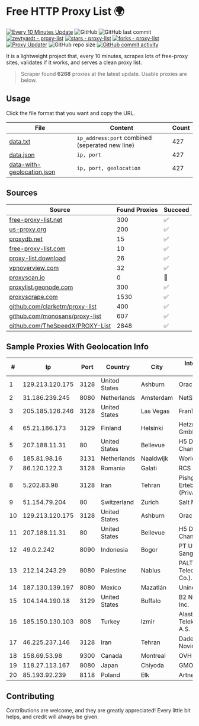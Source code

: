 
# Free HTTP Proxy List 🌍

[![Every 10 Minutes Update](https://github.com/mertguvencli/http-proxy-list/actions/workflows/main.yml/badge.svg?branch=main)](https://github.com/mertguvencli/http-proxy-list/actions/workflows/main.yml)
![GitHub](https://img.shields.io/github/license/mertguvencli/http-proxy-list)
![GitHub last commit](https://img.shields.io/github/last-commit/mertguvencli/http-proxy-list)
[![zevtyardt - proxy-list](https://img.shields.io/static/v1?label=zevtyardt&message=proxy-list&color=blue&logo=github)](https://github.com/zevtyardt/proxy-list "Go to GitHub repo")
[![stars - proxy-list](https://img.shields.io/github/stars/zevtyardt/proxy-list?style=social)](https://github.com/zevtyardt/proxy-list)
[![forks - proxy-list](https://img.shields.io/github/forks/zevtyardt/proxy-list?style=social)](https://github.com/zevtyardt/proxy-list)
[![Proxy Updater](https://github.com/zevtyardt/proxy-list/workflows/Proxy%20Updater/badge.svg)](https://github.com/zevtyardt/proxy-list/actions?query=workflow:"Proxy+Updater")
![GitHub repo size](https://img.shields.io/github/repo-size/zevtyardt/proxy-list)
[![GitHub commit activity](https://img.shields.io/github/commit-activity/m/zevtyardt/proxy-list?logo=commits)](https://github.com/zevtyardt/proxy-list/commits/main)

It is a lightweight project that, every 10 minutes, scrapes lots of free-proxy sites, validates if it works, and serves a clean proxy list.

> Scraper found **6268** proxies at the latest update. Usable proxies are below.

## Usage

Click the file format that you want and copy the URL.

|File|Content|Count|
|----|-------|-----|
|[data.txt](https://raw.githubusercontent.com/mertguvencli/http-proxy-list/main/proxy-list/data.txt)|`ip_address:port` combined (seperated new line)|427|
|[data.json](https://raw.githubusercontent.com/mertguvencli/http-proxy-list/main/proxy-list/data.json)|`ip, port`|427|
|[data-with-geolocation.json](https://raw.githubusercontent.com/mertguvencli/http-proxy-list/main/proxy-list/data-with-geolocation.json)|`ip, port, geolocation`|427|

## Sources

|Source|Found Proxies|Succeed|
|------|-------------|-------|
|[free-proxy-list.net](https://free-proxy-list.net)|300|✅|
|[us-proxy.org](https://www.us-proxy.org)|200|✅|
|[proxydb.net](http://proxydb.net)|15|✅|
|[free-proxy-list.com](https://free-proxy-list.com/?page=&port=&type%5B%5D=http&type%5B%5D=https&up_time=0&search=Search)|10|✅|
|[proxy-list.download](https://www.proxy-list.download/HTTP)|26|✅|
|[vpnoverview.com](https://vpnoverview.com/privacy/anonymous-browsing/free-proxy-servers)|32|✅|
|[proxyscan.io](https://www.proxyscan.io)|0|🚫|
|[proxylist.geonode.com](https://proxylist.geonode.com/api/proxy-list?limit=300&page=1&sort_by=lastChecked&sort_type=desc&protocols=http,https)|300|✅|
|[proxyscrape.com](https://api.proxyscrape.com/v2/?request=displayproxies&protocol=http&timeout=10000&country=all&ssl=all&anonymity=all)|1530|✅|
|[github.com/clarketm/proxy-list](https://raw.githubusercontent.com/clarketm/proxy-list/master/proxy-list-raw.txt)|400|✅|
|[github.com/monosans/proxy-list](https://raw.githubusercontent.com/monosans/proxy-list/main/proxies/http.txt)|607|✅|
|[github.com/TheSpeedX/PROXY-List](https://raw.githubusercontent.com/TheSpeedX/PROXY-List/master/http.txt)|2848|✅|


## Sample Proxies With Geolocation Info

|#|Ip|Port|Country|City|Internet Service Provider|
|-|--|----|-------|----|-------------------------|
|1|129.213.120.175|3128|United States|Ashburn|Oracle Corporation|
|2|31.186.239.245|8080|Netherlands|Amsterdam|NetSkope Inc|
|3|205.185.126.246|3128|United States|Las Vegas|FranTech Solutions|
|4|65.21.186.173|3129|Finland|Helsinki|Hetzner Online GmbH|
|5|207.188.11.31|80|United States|Bellevue|H5 Data Centers - Chandler LLC|
|6|185.81.98.16|3131|Netherlands|Naaldwijk|WorldStream B.V.|
|7|86.120.122.3|3128|Romania|Galati|RCS & RDS|
|8|5.202.83.98|3128|Iran|Tehran|Pishgaman Toseeh Ertebatat Company (Private Joint Stock)|
|9|51.154.79.204|80|Switzerland|Zurich|Salt Mobile SA|
|10|129.213.120.175|3128|United States|Ashburn|Oracle Corporation|
|11|207.188.11.31|80|United States|Bellevue|H5 Data Centers - Chandler LLC|
|12|49.0.2.242|8090|Indonesia|Bogor|PT Usaha Adi Sanggoro|
|13|212.14.243.29|8080|Palestine|Nablus|PALTEL (Palestine Telecommunications Co.).|
|14|187.130.139.197|8080|Mexico|Mazatlán|Uninet S.A. de C.V.|
|15|104.144.190.18|3129|United States|Buffalo|B2 Net Solutions Inc.|
|16|185.150.130.103|808|Turkey|Izmir|Alastyr Telekomunikasyon A.S.|
|17|46.225.237.146|3128|Iran|Tehran|Dadeh Gostar Asr Novin P.J.S. Co.|
|18|158.69.53.98|9300|Canada|Montreal|OVH SAS|
|19|118.27.113.167|8080|Japan|Chiyoda|GMO Internet, Inc.|
|20|85.193.92.239|8118|Poland|Ełk|Artnet Sp. z o.o.|



## Contributing

Contributions are welcome, and they are greatly appreciated! Every
little bit helps, and credit will always be given.


